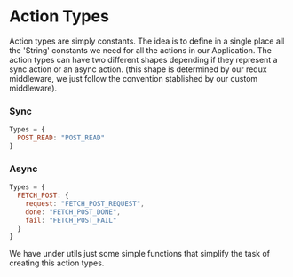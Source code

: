 # Action Types

Action types are simply constants.
The idea is to define in a single place all the 'String' constants we need for
all the actions in our Application.
The action types can have two different shapes depending if they represent a sync
action or an async action. (this shape is determined by our redux middleware, we just
follow the convention stablished by our custom middleware).

### Sync
```js
Types = {
  POST_READ: "POST_READ"  
}
```

### Async
```js
Types = {
  FETCH_POST: {
    request: "FETCH_POST_REQUEST",
    done: "FETCH_POST_DONE",
    fail: "FETCH_POST_FAIL"
  }
}
```

We have under utils just some simple functions that simplify the task of creating this action types.
